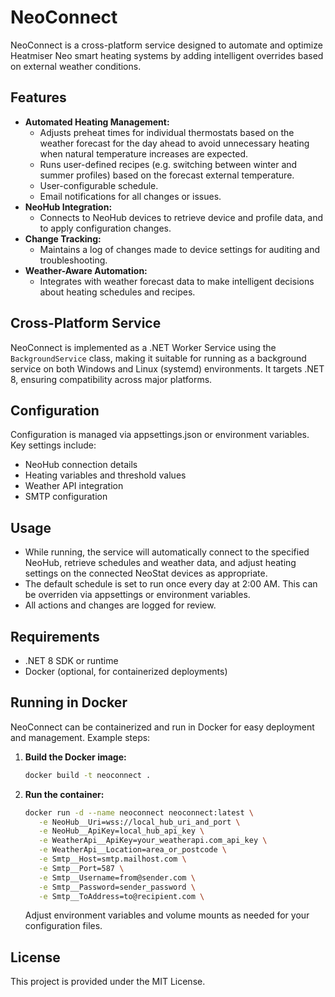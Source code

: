 # NeoConnect

NeoConnect is a cross-platform service designed to automate and optimize Heatmiser Neo smart heating systems by adding intelligent overrides based on external weather conditions.

## Features

- **Automated Heating Management:**
  - Adjusts preheat times for individual thermostats based on the weather forecast for the day ahead to avoid unnecessary heating when natural temperature increases are expected.
  - Runs user-defined recipes (e.g. switching between winter and summer profiles) based on the forecast external temperature.
  - User-configurable schedule.
  - Email notifications for all changes or issues.
- **NeoHub Integration:**
  - Connects to NeoHub devices to retrieve device and profile data, and to apply configuration changes.
- **Change Tracking:**
  - Maintains a log of changes made to device settings for auditing and troubleshooting.
- **Weather-Aware Automation:**
  - Integrates with weather forecast data to make intelligent decisions about heating schedules and recipes.

## Cross-Platform Service

NeoConnect is implemented as a .NET Worker Service using the `BackgroundService` class, making it suitable for running as a background service on both Windows and Linux (systemd) environments. It targets .NET 8, ensuring compatibility across major platforms.

## Configuration

Configuration is managed via appsettings.json or environment variables. Key settings include:
- NeoHub connection details
- Heating variables and threshold values
- Weather API integration
- SMTP configuration

## Usage

- While running, the service will automatically connect to the specified NeoHub, retrieve schedules and weather data, and adjust heating settings on the connected NeoStat devices as appropriate.
- The default schedule is set to run once every day at 2:00 AM. This can be overriden via appsettings or environment variables.
- All actions and changes are logged for review.

## Requirements

- .NET 8 SDK or runtime
- Docker (optional, for containerized deployments)

## Running in Docker

NeoConnect can be containerized and run in Docker for easy deployment and management. Example steps:

1. **Build the Docker image:**
   ```sh
   docker build -t neoconnect .
   ```
2. **Run the container:**
   ```sh
   docker run -d --name neoconnect neoconnect:latest \
      -e NeoHub__Uri=wss://local_hub_uri_and_port \
      -e NeoHub__ApiKey=local_hub_api_key \
      -e WeatherApi__ApiKey=your_weatherapi.com_api_key \
      -e WeatherApi__Location=area_or_postcode \
      -e Smtp__Host=smtp.mailhost.com \
      -e Smtp__Port=587 \
      -e Smtp__Username=from@sender.com \
      -e Smtp__Password=sender_password \
      -e Smtp__ToAddress=to@recipient.com \
   ```
   Adjust environment variables and volume mounts as needed for your configuration files.

## License

This project is provided under the MIT License.
